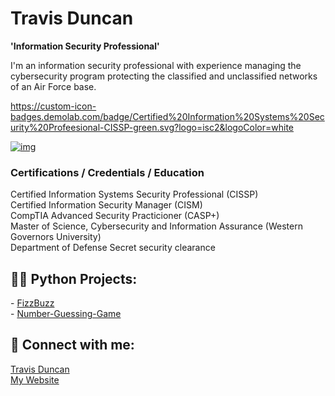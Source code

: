 # Travis Duncan

**'Information Security Professional'**

I'm an information security professional with experience managing the cybersecurity program protecting the classified and unclassified networks of an Air Force base.

https://custom-icon-badges.demolab.com/badge/Certified%20Information%20Systems%20Security%20Profeesional-CISSP-green.svg?logo=isc2&logoColor=white

<a href="https://www.credly.com/badges/3da2dd71-ab8d-4b26-98b3-eca3272a5356"><img src="https://custom-icon-badges.demolab.com/badge/Certified%20Information%20Systems%20Security%20Professional-CISSP-green.svg?logo=isc2&amp;logoColor=white" alt="img" data-canonical-src="https://custom-icon-badges.demolab.com/badge/Certified%20Information%20Systems%20Security%20Professional-CISSP-green.svg?logo=isc2&amp;logoColor=white" style="max-width: 100%;"></a>



<h3>Certifications / Credentials / Education</h3>
Certified Information Systems Security Professional (CISSP)<br>
Certified Information Security Manager (CISM)<br>
CompTIA Advanced Security Practicioner (CASP+)<br>
Master of Science, Cybersecurity and Information Assurance (Western Governors University)<br>
Department of Defense Secret security clearance

<h2>👨‍💻 Python Projects:</h2>
- <a href="https://github.com/TravDunc/">FizzBuzz</a>
<br>
- <a href="https://github.com/TravDunc/Number-Guessing-Game">Number-Guessing-Game</a>

<h2> 🤳 Connect with me:</h2>

<div class="badge-base LI-profile-badge" data-locale="en_US" data-size="medium" data-theme="dark" data-type="VERTICAL" data-vanity="travis-w-duncan" data-version="v1"><a class="badge-base__link LI-simple-link" href="https://www.linkedin.com/in/travis-w-duncan?trk=profile-badge">Travis Duncan</a></div>
<a href="https://travdunc.github.io">My Website</a>

<!--
<h2>👨‍💻 Azure Projects:</h2>
- <b>Cloud SIEM Practice (Azure, Sentinel, Virtualization, Log Training/Parsing)</b>
  - [Windows EventLog: Failed RDP Logins Source IP to full GeoData Conversion](https://github.com/TravDunc/Sentinel-Lab)
-->
